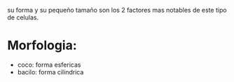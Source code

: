 su forma y su pequeño tamaño son los 2 factores mas notables de este tipo de celulas.

# Morfologia:
- coco: forma esfericas
- bacilo: forma cilindrica
    